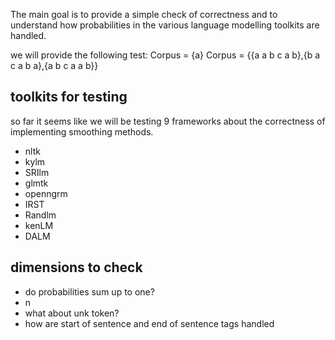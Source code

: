 The main goal is to provide a simple check of correctness and to understand how probabilities in the various language modelling toolkits are handled.

we will provide the following test: 
Corpus = {a}
Corpus = {{a a b c a b},{b a c a b a},{a b c a a b}}

## toolkits for testing
so far it seems like we will be testing 9 frameworks about the correctness of implementing smoothing methods. 

* nltk
* kylm
* SRIlm
* glmtk
* openngrm
* IRST
* Randlm
* kenLM
* DALM

## dimensions to check
* do probabilities sum up to one?
* n
* what about unk token?
* how are start of sentence and end of sentence tags handled